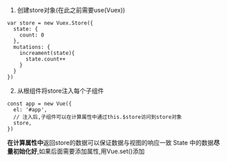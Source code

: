 1. 创建store对象(在此之前需要use(Vuex))
```
var store = new Vuex.Store({
  state: {
    count: 0
  },
  mutations: {
    increament(state){
      state.count++
    }
  }
})
```
2. 从根组件将store注入每个子组件
```
const app = new Vue({
  el: '#app',
  // 注入后,子组件可以在计算属性中通过this.$store访问到store对象
  store,
})
```
**在计算属性中**返回store的数据可以保证数据与视图的响应一致
State 中的数据**尽量初始化好**,如果后面需要添加属性,用Vue.set()添加
